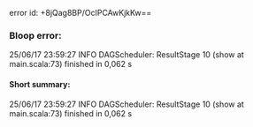 error id: +8jQag8BP/OcIPCAwKjkKw==
### Bloop error:

25/06/17 23:59:27 INFO DAGScheduler: ResultStage 10 (show at main.scala:73) finished in 0,062 s
#### Short summary: 

25/06/17 23:59:27 INFO DAGScheduler: ResultStage 10 (show at main.scala:73) finished in 0,062 s
